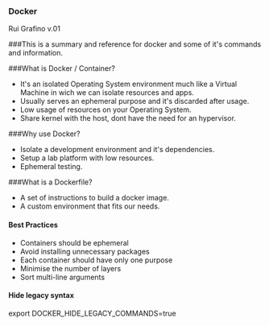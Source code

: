 ### Docker
Rui Grafino v.01

###This is a summary and reference for docker and some of it's commands and information.


###What is Docker / Container?

- It's an isolated Operating System environment much like a Virtual Machine in wich we can isolate resources and apps.
- Usually serves an ephemeral purpose and it's discarded after usage.
- Low usage of resources on your Operating System.
- Share kernel with the host, dont have the need for an hypervisor.

###Why use Docker?

- Isolate a development environment and it's dependencies.
- Setup a lab platform with low resources.
- Ephemeral testing.

###What is a Dockerfile?

- A set of instructions to build a docker image.
- A custom environment that fits our needs.

#### Best Practices
- Containers should be ephemeral
- Avoid installing unnecessary packages
- Each container should have only one purpose
- Minimise the number of layers
- Sort multi-line arguments


#### Hide legacy syntax
export DOCKER_HIDE_LEGACY_COMMANDS=true
